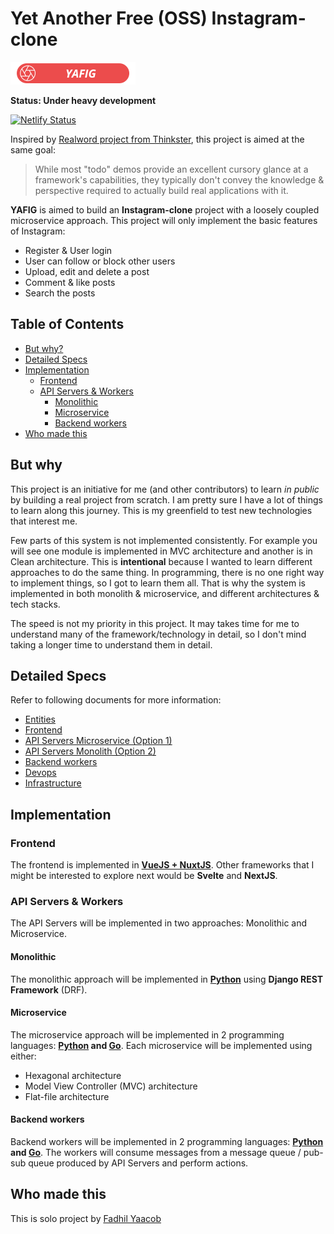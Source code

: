 # Yet Another Free (OSS) Instagram-clone

![YAFIG Logo](logo.png)

**Status: Under heavy development**

[![Netlify Status](https://api.netlify.com/api/v1/badges/9166b573-1cee-48eb-89e4-c9b60a47c938/deploy-status)](https://app.netlify.com/sites/yafig/deploys)

Inspired by [Realword project from Thinkster](https://github.com/gothinkster/realworld), this project is aimed at the same goal:

> While most "todo" demos provide an excellent cursory glance at a framework's capabilities, they typically don't convey the knowledge & perspective required to actually build real applications with it.

**YAFIG** is aimed to build an **Instagram-clone** project with a loosely coupled microservice approach. This project will only implement the basic features of Instagram:

- Register & User login
- User can follow or block other users
- Upload, edit and delete a post
- Comment & like posts
- Search the posts

## Table of Contents

- [But why?](#But-why)
- [Detailed Specs](#Detailed-specs)
- [Implementation](#Implementation)
  - [Frontend](#Frontend)
  - [API Servers & Workers](#API-servers--workers)
    - [Monolithic](#Monolithic)
    - [Microservice](#Microservice)
    - [Backend workers](#Backend-workers)
- [Who made this](#Who-made-this)

## But why

This project is an initiative for me (and other contributors) to learn *in public* by building a real project from scratch. I am pretty sure I have a lot of things to learn along this journey. This is my greenfield to test new technologies that interest me.

Few parts of this system is not implemented consistently. For example you will see one module is implemented in MVC architecture and another is in Clean architecture. This is **intentional** because I wanted to learn different approaches to do the same thing. In programming, there is no one right way to implement things, so I got to learn them all. That is why the system is implemented in both monolith & microservice, and different architectures & tech stacks.

The speed is not my priority in this project. It may takes time for me to understand many of the framework/technology in detail, so I don't mind taking a longer time to understand them in detail.

## Detailed Specs

Refer to following documents for more information:

- [Entities](entities.md)
- [Frontend](frontend.md)
- [API Servers Microservice (Option 1)](api-servers-microservice.md)
- [API Servers Monolith (Option 2)](api-servers-monolith.md)
- [Backend workers](backend.md)
- [Devops](devops.md)
- [Infrastructure](infrastructure.md)

## Implementation

### Frontend

The frontend is implemented in **[VueJS + NuxtJS](https://github.com/yafig/frontend)**. Other frameworks that I might be interested to explore next would be **Svelte** and **NextJS**.

### API Servers & Workers

The API Servers will be implemented in two approaches: Monolithic and Microservice.

#### Monolithic

The monolithic approach will be implemented in **[Python](https://github.com/yafig/api-server-monolith/tree/master/python-django-rest)** using **Django REST Framework** (DRF).

#### Microservice

The microservice approach will be implemented in 2 programming languages: **[Python](https://github.com/yafig/api-server-microservice/tree/master/python) and [Go](https://github.com/yafig/api-server-microservice/tree/master/go)**. Each microservice will be implemented using either:

- Hexagonal architecture
- Model View Controller (MVC) architecture
- Flat-file architecture

#### Backend workers

Backend workers will be implemented in 2 programming languages: **[Python](https://github.com/yafig/backend-worker/tree/master/python) and [Go](https://github.com/yafig/backend-worker/tree/master/go)**. The workers will consume messages from a message queue / pub-sub queue produced by API Servers and perform actions.

## Who made this

This is solo project by [Fadhil Yaacob](http://twitter.com/sdil)
